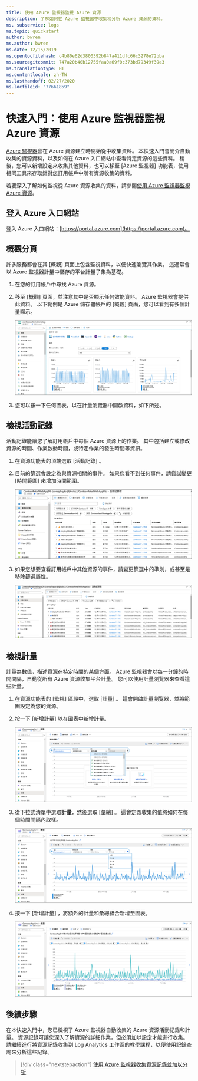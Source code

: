 ```yaml
---
title: 使用 Azure 監視器監視 Azure 資源
description: 了解如何在 Azure 監視器中收集和分析 Azure 資源的資料。
ms. subservice: logs
ms.topic: quickstart
author: bwren
ms.author: bwren
ms.date: 12/15/2019
ms.openlocfilehash: c4b80e62d3800392b847a411dfc66c3278e72bba
ms.sourcegitcommit: 747a20b40b12755faa0a69f0c373bd79349f39e3
ms.translationtype: HT
ms.contentlocale: zh-TW
ms.lasthandoff: 02/27/2020
ms.locfileid: "77661859"
---
```

# <a name="quickstart-monitor-an-azure-resource-with-azure-monitor"></a>快速入門：使用 Azure 監視器監視 Azure 資源
[Azure 監視器](../overview.md)會在 Azure 資源建立時開始從中收集資料。 本快速入門會簡介自動收集的資源資料，以及如何在 Azure 入口網站中查看特定資源的這些資料。 稍後，您可以新增設定來收集其他資料，也可以移至 [Azure 監視器] 功能表，使用相同工具來存取針對您訂用帳戶中所有資源收集的資料。

若要深入了解如何監視從 Azure 資源收集的資料，請參閱[使用 Azure 監視器監視 Azure 資源](../insights/monitor-azure-resource.md)。


## <a name="sign-in-to-azure-portal"></a>登入 Azure 入口網站

登入 Azure 入口網站：[https://portal.azure.com](https://portal.azure.com)。 


## <a name="overview-page"></a>概觀分頁
許多服務都會在其 [概觀]  頁面上包含監視資料，以便快速瀏覽其作業。 這通常會以 Azure 監視器計量中儲存的平台計量子集為基礎。

1. 在您的訂用帳戶中尋找 Azure 資源。
2. 移至 [概觀]  頁面，並注意其中是否顯示任何效能資料。 Azure 監視器會提供此資料。 以下範例是 Azure 儲存體帳戶的 [概觀]  頁面，您可以看到有多個計量顯示。

    ![概觀分頁](media/quick-monitor-azure-resource/overview.png)

3. 您可以按一下任何圖表，以在計量瀏覽器中開啟資料，如下所述。

## <a name="view-the-activity-log"></a>檢視活動記錄
活動記錄能讓您了解訂用帳戶中每個 Azure 資源上的作業。 其中包括建立或修改資源的時間、作業啟動時間，或特定作業的發生時間等資訊。

1. 在資源功能表的頂端選取 [活動記錄]  。
2. 目前的篩選會設定為與資源相關的事件。 如果您看不到任何事件，請嘗試變更 [時間範圍]  來增加時間範圍。

    ![活動記錄檔](media/quick-monitor-azure-resource/activity-log-resource.png)

4. 如果您想要查看訂用帳戶中其他資源的事件，請變更篩選中的準則，或甚至是移除篩選屬性。

    ![活動記錄檔](media/quick-monitor-azure-resource/activity-log-all.png)



## <a name="view-metrics"></a>檢視計量
計量為數值，描述資源在特定時間的某個方面。 Azure 監視器會以每一分鐘的時間間隔，自動從所有 Azure 資源收集平台計量。 您可以使用計量瀏覽器來查看這些計量。

1. 在資源功能表的 [監視]  區段中，選取 [計量]  。 這會開啟計量瀏覽器，並將範圍設定為您的資源。
2. 按一下 [新增計量]  以在圖表中新增計量。
   
   ![計量瀏覽器](media/quick-monitor-azure-resource/metrics-explorer-01.png)
   
4. 從下拉式清單中選取**計量**，然後選取 [彙總]  。 這會定義收集的值將如何在每個時間間隔內取樣。

    ![計量瀏覽器](media/quick-monitor-azure-resource/metrics-explorer-02.png)

5. 按一下 [新增計量]  ，將額外的計量和彙總組合新增至圖表。

    ![計量瀏覽器](media/quick-monitor-azure-resource/metrics-explorer-03.png)



## <a name="next-steps"></a>後續步驟
在本快速入門中，您已檢視了 Azure 監視器自動收集的 Azure 資源活動記錄和計量。 資源記錄可讓您深入了解資源的詳細作業，但必須加以設定才能進行收集。 請繼續進行將資源記錄收集到 Log Analytics 工作區的教學課程，以便使用記錄查詢來分析這些記錄。

> [!div class="nextstepaction"]
> [使用 Azure 監視器收集資源記錄並加以分析](tutorial-resource-logs.md)
